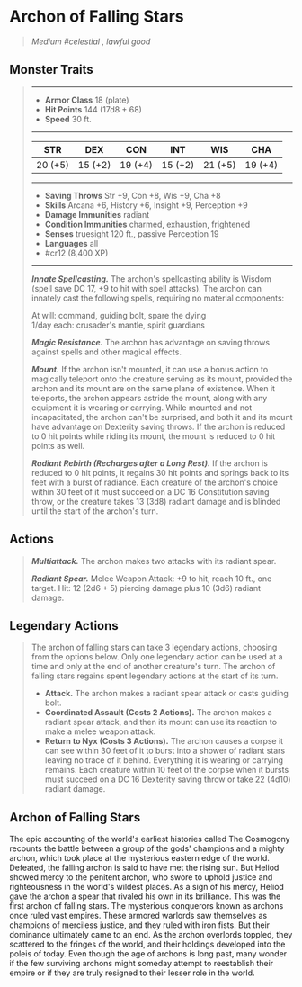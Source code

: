 # Archon of Falling Stars
>*Medium #celestial , lawful good*
## Monster Traits
>___
>- **Armor Class** 18 (plate)
>- **Hit Points** 144 (17d8 + 68)
>- **Speed** 30 ft.
>___
>|STR|DEX|CON|INT|WIS|CHA|
>|:---:|:---:|:---:|:---:|:---:|:---:|
>|20 (+5)|15 (+2)|19 (+4)|15 (+2)|21 (+5)|19 (+4)|
>___
>- **Saving Throws** Str +9, Con +8, Wis +9, Cha +8
>- **Skills** Arcana +6, History +6, Insight +9, Perception +9
>- **Damage Immunities** radiant
>- **Condition Immunities** charmed, exhaustion, frightened
>- **Senses** truesight 120 ft., passive Perception 19
>- **Languages** all
>- #cr12 (8,400 XP)
>___
>***Innate Spellcasting.*** The archon's spellcasting ability is Wisdom (spell save DC 17, +9 to hit with spell attacks). The archon can innately cast the following spells, requiring no material components:  
>
>At will: command, guiding bolt, spare the dying  
>1/day each: crusader's mantle, spirit guardians  
>
>
>***Magic Resistance.*** The archon has advantage on saving throws against spells and other magical effects.  
>
>***Mount.*** If the archon isn't mounted, it can use a bonus action to magically teleport onto the creature serving as its mount, provided the archon and its mount are on the same plane of existence. When it teleports, the archon appears astride the mount, along with any equipment it is wearing or carrying. While mounted and not incapacitated, the archon can't be surprised, and both it and its mount have advantage on Dexterity saving throws. If the archon is reduced to 0 hit points while riding its mount, the mount is reduced to 0 hit points as well.  
>
>***Radiant Rebirth (Recharges after a Long Rest).*** If the archon is reduced to 0 hit points, it regains 30 hit points and springs back to its feet with a burst of radiance. Each creature of the archon's choice within 30 feet of it must succeed on a DC 16 Constitution saving throw, or the creature takes 13 (3d8) radiant damage and is blinded until the start of the archon's turn.  
>
## Actions
>***Multiattack.*** The archon makes two attacks with its radiant spear.  
>
>***Radiant Spear.*** Melee Weapon Attack: +9 to hit, reach 10 ft., one target. Hit: 12 (2d6 + 5) piercing damage plus 10 (3d6) radiant damage.  
>
## Legendary Actions
>The archon of falling stars can take 3 legendary actions, choosing from the options below. Only one legendary action can be used at a time and only at the end of another creature's turn. The archon of falling stars regains spent legendary actions at the start of its turn.
>
>- **Attack.** The archon makes a radiant spear attack or casts guiding bolt.
>- **Coordinated Assault (Costs 2 Actions).** The archon makes a radiant spear attack, and then its mount can use its reaction to make a melee weapon attack.
>- **Return to Nyx (Costs 3 Actions).** The archon causes a corpse it can see within 30 feet of it to burst into a shower of radiant stars leaving no trace of it behind. Everything it is wearing or carrying remains. Each creature within 10 feet of the corpse when it bursts must succeed on a DC 16 Dexterity saving throw or take 22 (4d10) radiant damage.
## Archon of Falling Stars
The epic accounting of the world's earliest histories called The Cosmogony recounts the battle between a group of the gods' champions and a mighty archon, which took place at the mysterious eastern edge of the world. Defeated, the falling archon is said to have met the rising sun. But Heliod showed mercy to the penitent archon, who swore to uphold justice and righteousness in the world's wildest places. As a sign of his mercy, Heliod gave the archon a spear that rivaled his own in its brilliance. This was the first archon of falling stars.
The mysterious conquerors known as archons once ruled vast empires. These armored warlords saw themselves as champions of merciless justice, and they ruled with iron fists. But their dominance ultimately came to an end. As the archon overlords toppled, they scattered to the fringes of the world, and their holdings developed into the poleis of today.
Even though the age of archons is long past, many wonder if the few surviving archons might someday attempt to reestablish their empire or if they are truly resigned to their lesser role in the world.